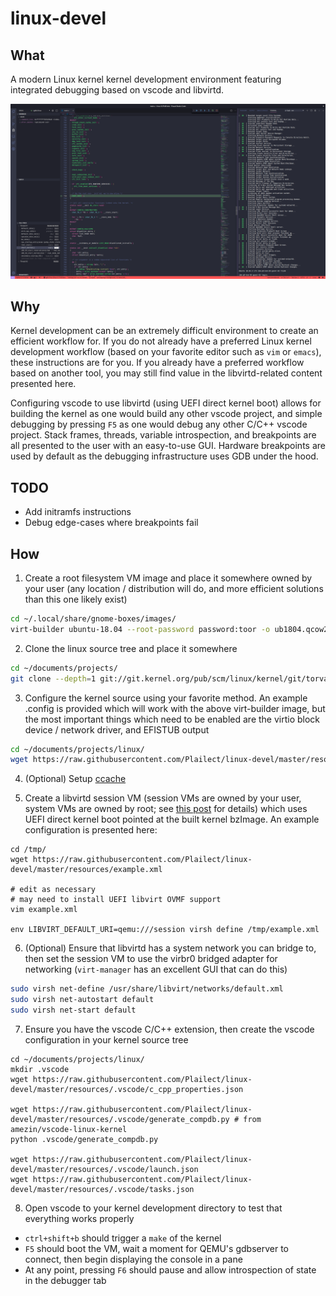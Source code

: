 # linux-devel

## What

A modern Linux kernel kernel development environment featuring integrated debugging based on vscode and libvirtd.

![scrsht_header](/images/scrsht_header.png)

## Why

Kernel development can be an extremely difficult environment to create an efficient workflow for. If you do not already have a preferred Linux kernel development workflow (based on your favorite editor such as `vim` or `emacs`), these instructions are for you. If you already have a preferred workflow based on another tool, you may still find value in the libvirtd-related content presented here.

Configuring vscode to use libvirtd (using UEFI direct kernel boot) allows for building the kernel as one would build any other vscode project, and simple debugging by pressing `F5` as one would debug any other C/C++ vscode project. Stack frames, threads, variable introspection, and breakpoints are all presented to the user with an easy-to-use GUI. Hardware breakpoints are used by default as the debugging infrastructure uses GDB under the hood.

## TODO

- Add initramfs instructions
- Debug edge-cases where breakpoints fail

## How

1. Create a root filesystem VM image and place it somewhere owned by your user (any location / distribution will do, and more efficient solutions than this one likely exist)

```bash
cd ~/.local/share/gnome-boxes/images/
virt-builder ubuntu-18.04 --root-password password:toor -o ub1804.qcow2 --format qcow2 --update
```

2. Clone the linux source tree and place it somewhere

```bash
cd ~/documents/projects/
git clone --depth=1 git://git.kernel.org/pub/scm/linux/kernel/git/torvalds/linux.git
```

3. Configure the kernel source using your favorite method. An example .config is provided which will work with the above virt-builder image, but the most important things which need to be enabled are the virtio block device / network driver, and EFISTUB output

```bash
cd ~/documents/projects/linux/
wget https://raw.githubusercontent.com/Plailect/linux-devel/master/resources/.config
```

4. (Optional) Setup [ccache](https://ccache.dev/)

5. Create a libvirtd session VM (session VMs are owned by your user, system VMs are owned by root; see [this post](https://blog.wikichoon.com/2016/01/qemusystem-vs-qemusession.html) for details) which uses UEFI direct kernel boot pointed at the built kernel bzImage. An example configuration is presented here:

```
cd /tmp/
wget https://raw.githubusercontent.com/Plailect/linux-devel/master/resources/example.xml

# edit as necessary
# may need to install UEFI libvirt OVMF support
vim example.xml

env LIBVIRT_DEFAULT_URI=qemu:///session virsh define /tmp/example.xml
```

6. (Optional) Ensure that libvirtd has a system network you can bridge to, then set the session VM to use the virbr0 bridged adapter for networking (`virt-manager` has an excellent GUI that can do this)

```bash
sudo virsh net-define /usr/share/libvirt/networks/default.xml
sudo virsh net-autostart default
sudo virsh net-start default
```

7. Ensure you have the vscode C/C++ extension, then create the vscode configuration in your kernel source tree

```
cd ~/documents/projects/linux/
mkdir .vscode
wget https://raw.githubusercontent.com/Plailect/linux-devel/master/resources/.vscode/c_cpp_properties.json

wget https://raw.githubusercontent.com/Plailect/linux-devel/master/resources/.vscode/generate_compdb.py # from amezin/vscode-linux-kernel
python .vscode/generate_compdb.py

wget https://raw.githubusercontent.com/Plailect/linux-devel/master/resources/.vscode/launch.json
wget https://raw.githubusercontent.com/Plailect/linux-devel/master/resources/.vscode/tasks.json
```

8. Open vscode to your kernel development directory to test that everything works properly

- `ctrl+shift+b` should trigger a `make` of the kernel
- `F5` should boot the VM, wait a moment for QEMU's gdbserver to connect, then begin displaying the console in a pane
- At any point, pressing `F6` should pause and allow introspection of state in the debugger tab
